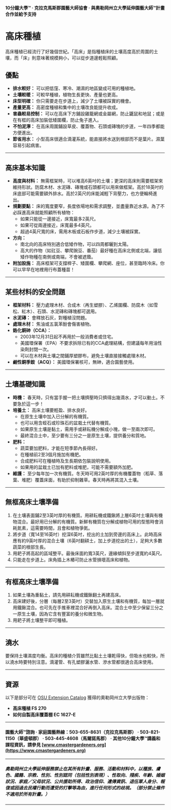 #### 10分鐘大學™ · 克拉克馬斯郡園藝大師協會 · 與奧勒岡州立大學延伸園藝大師™計畫合作並給予支持

# 高床種植

高床種植已經流行了好幾個世紀。「高床」是指種植床的土壤高度高於周圍的土壤，而「床」則意味著規模夠小，可以從步道邊輕鬆照顧。

## 優點

- **排水較好：** 可以把低窪、寒冷、潮濕的地區變成可用的種植地。
- **土壤較暖：** 可較早種植，植物生長更快、產量也更高。
- **床型明確：** 你只需要走在步道上，減少了土壤被踩實的機會。
- **產量更高：** 高密度種植和集中的土壤改良能提升收成。
- **害蟲較易控制：** 可以在高床下方鋪設雞籠網或金屬網，防止鼴鼠和地鼠；或是在有框的高床加裝低矮圍欄，防止兔子進入。
- **不怕泥濘：** 在高床周圍鋪設草皮、覆蓋物、石頭或磚塊的步道，一年四季都能方便進出。
- **節省用水：** 小型高床很適合滴灌系統，能直接將水送到根部而不是葉片。濕葉容易引起病害。

---

## 高床基本知識

- **高度與材料：** 無需框架時，可以堆高6英吋的土壤；更深的高床則需要框架來維持形狀。防腐木材、水泥磚、磚塊或石頭都可以用來做框架。高於18英吋的床底部可能需要額外排水。高於2英尺的床能減輕下背壓力，也方便輪椅進出。
- **規劃要點：** 床的寬度要窄，長度依場地和需求調整，並盡量靠近水源。為了不必踩進高床就能照顧所有植物：
  - 如果只能從一邊接近，床寬最多2英尺。
  - 如果可從兩邊接近，床寬最多4英尺。
  - 超過4英尺寬的床，需用木板或石板作步道，減少土壤被踩實。
- **方向：**
  - 南北向的高床特別適合低矮作物，可以四周都曬到太陽。
  - 高大的作物（如豇豆、攀爬豌豆、番茄）最好種在高床北側或北端，讓低矮作物種在南側或南端，不會被遮蔭。
- **附加設施：** 高床框架可支撐桿子、矮圍欄、攀爬網、座位，甚至臨時冷床。你可以早早在地裡用行布蓋種苗！

---

## 某些材料的安全問題

- **框架材料：** 壓力處理木材、合成木（再生塑膠）、乙烯圍欄、防腐木（如雪松、紅木）、石頭、水泥磚和磚塊都可選用。
- **水泥磚：** 會釋放石灰，對種植沒問題。
- **處理木材：** 焦油或五氯苯酚會傷害植物。
- **鉻化銅砷（CCA）：**
  - 2003年12月31日起不再用於一般消費者或住宅。
  - 美國環保署（EPA）不要求拆除已有的CCA處理結構，但建議每年用油性染劑封閉一次。
  - 可以在木材與土壤之間鋪厚塑膠布，避免土壤直接接觸處理木材。
- **鹼性銅季銨（ACQ）：** 美國環保署核可，無砷，適合園藝使用。

---

## 土壤基礎知識

- **時機：** 春天時，只有當手握一把土壤擠壓時只擠得出幾滴水，才可以動土。不要急於這一步！
- **培養土：** 高床土壤要輕盈、排水良好。
  - 在原生土壤中加入已分解的有機質。
  - 也可以用含蛭石或珍珠石的盆栽土代替有機質。
  - 如果原生土壤是黏土，需用手或耕耘機分解成小塊，做一至兩次即可。
  - 最終混合土中，至少要有三分之一是原生土壤，提供養分和質地。
- **肥料：**
  - 蔬菜要加肥料，才能在短季節內長得好。
  - 在種植前2至3個月施加有機肥。
  - 合成肥料可在種植時及生長期依包裝說明使用。
  - 如果用的盆栽土已加有肥料或堆肥，可能不需要額外加肥。
- **維護：** 至少每年加一次有機質。冬天時可用2英吋厚的有機覆蓋物（稻草、落葉、堆肥）覆蓋床面，有助於抑制雜草。春天時再將其混入土壤。

---

## 無框高床土壤準備

1. 在土壤表面鋪2至3英吋厚的有機質。用耕耘機或鐵鍬將上層6英吋土壤與有機物混合。最好用已分解的有機質。新鮮有機質在分解成植物可用的型態時會消耗氮素，這需要時間，且會和植物爭氮。
2. 將步道（寬14至16英吋）挖深6英吋，挖出的土加到旁邊的高床上。此時高床應有約9英吋厚的混合土壤（6英吋翻耕土，加上步道挖出的土），足夠大多數蔬菜的根部生長。
3. 用耙子將高起的區域整平。最後床面約寬3英尺，邊緣傾斜至步道寬約4英尺。
4. 只能走在步道上。床角插上木樁可防止水管損壞高床和植物。

---

## 有框高床土壤準備

1. 如果土壤為重黏土，請先用耕耘機或鐵鍬翻土再建高床。
2. 高床建好後，分層（每層2至3英吋）交替加入原生土壤和有機質，每加一層就用鐵鍬混合。也可先在手推車裡混合好再倒入高床。混合土中至少保留三分之一原生土壤，因為它含有豐富的養分和微生物。
3. 用耙子將土壤整平即可種植。

---

## 澆水

要保持土壤濕度均衡。高床的種植介質雖然比黏土土壤乾得快，但吸水也較快，所以澆水時要特別注意。滴灌管、有孔塑膠灑水管、滲水管都很適合高床使用。

---

## 資源

以下是部分可在 [OSU Extension Catalog](http://catalog.extension.oregonstate.edu) 獲得的奧勒岡州立大學出版物：

- **高床種植 FS 270**
- **如何自製高床覆蓋棚 EC 1627-E**

---

#### 園藝大師™諮詢 · 家庭園藝熱線：503-655-8631（克拉克馬斯郡） · 503-821-1150（華盛頓郡） · 503-445-4608（馬爾諾馬郡） · 其他10分鐘大學™講義和課程資訊，請參見 [www.cmastergardeners.org](https://www.cmastergardeners.org)

---

##### 奧勒岡州立大學延伸服務禁止在其所有計畫、服務、活動和材料中，以種族、膚色、國籍、宗教、性別、性別認同（包括性別表現）、性取向、殘疾、年齡、婚姻狀況、家庭／父母狀況、公共援助所得、政治信仰、遺傳資訊、退伍軍人身分、報復或因過去民權行動而遭受的打擊等為由，進行任何形式的歧視。（部分禁止條件不適用於所有計畫。）
---